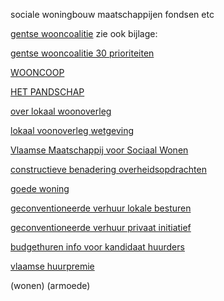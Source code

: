 sociale woningbouw maatschappijen fondsen etc


[gentse wooncoalitie](https://www.gentsewooncoalitie.be/) zie ook bijlage:

[gentse wooncoalitie 30 prioriteiten](best/wooncoalitie%20gent%20eisen.pdf)

[WOONCOOP](https://www.wooncoop.be/)

[HET PANDSCHAP](https://pandschap.be/)

[over lokaal woonoverleg](https://www.vvsg.be/kennisitem/vvsg/het-lokaal-woonoverleg)

[lokaal voonoverleg wetgeving](https://www.vlaanderen.be/lokaal-woonbeleid/lokaal-woonoverleg)

[Vlaamse Maatschappij voor Sociaal Wonen](https://www.vlaanderen.be/wonen-in-vlaanderen/over-wonen-in-vlaanderen/vmsw)

[constructieve benadering overheidsopdrachten](https://www.vlaanderen.be/sociaal-woonbeleid/sociale-woningen/realiseren-of-renoveren-van-sociale-woonprojecten/private-samenwerkingen/constructieve-benadering-overheidsopdrachten-cbo)

[goede woning](https://www.vlaanderen.be/sociaal-woonbeleid/sociale-woningen/verwerven-en-vervreemden/verwervingen/aankoop-goede-woning-via-gewone-aankoop)

[geconventioneerde verhuur lokale besturen](https://www.vlaanderen.be/lokaal-woonbeleid/geconventioneerde-verhuur-voor-lokale-besturen)

[geconventioneerde verhuur privaat initiatief](https://www.vlaanderen.be/bouwen-wonen-en-energie/huren-en-verhuren/geconventioneerde-verhuur-en-huur-budgethuren/geconventioneerde-verhuur-voor-private-initiatiefnemers)

[budgethuren info voor kandidaat huurders](https://www.vlaanderen.be/bouwen-wonen-en-energie/huren-en-verhuren/geconventioneerde-verhuur-en-huur-budgethuren/budgethuren-geconventioneerd-huren)

[vlaamse huurpremie](https://www.vlaanderen.be/bouwen-wonen-en-energie/huren-en-verhuren/vlaamse-huurpremie-voor-kandidaat-huurders-van-een-sociale-woning)

(wonen) (armoede) 

